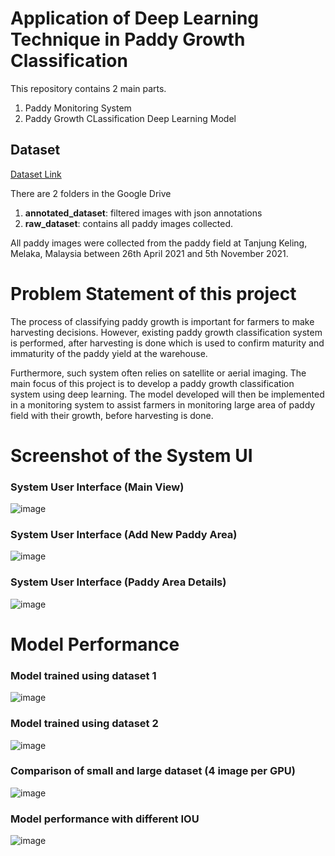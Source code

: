 # Application of Deep Learning Technique in Paddy Growth Classification
This repository contains 2 main parts.
1. Paddy Monitoring System
2. Paddy Growth CLassification Deep Learning Model

## Dataset
[Dataset Link](https://drive.google.com/drive/folders/1Mk0O_kgzL1QlAk2nty_WTcavFRc8JUwk?usp=sharing)

There are 2 folders in the Google Drive 

1. **annotated_dataset**: filtered images with json annotations 
2. **raw_dataset**: contains all paddy images collected.

All paddy images were collected from the paddy field at Tanjung Keling, Melaka, Malaysia between 26th April 2021 and 5th November 2021.

# Problem Statement of this project
The process of classifying paddy growth is important for farmers to make harvesting decisions. However, existing paddy growth classification system is performed, after harvesting is done which is used to confirm maturity and immaturity of the paddy yield at the warehouse.  

Furthermore, such system often relies on satellite or aerial imaging. 
The main focus of this project is to develop a paddy growth classification system using deep learning. The model developed will then be implemented in a monitoring system to assist farmers in monitoring large area of paddy field with their growth, before harvesting is done.

# Screenshot of the System UI
### System User Interface (Main View)
![image](https://user-images.githubusercontent.com/83216707/159158252-fb6d3ec3-f2e4-4264-a298-c2f6ab30dbff.png)

### System User Interface (Add New Paddy Area)
![image](https://user-images.githubusercontent.com/83216707/159158303-93b8d341-cfe5-41af-b185-56cecf22003f.png)

### System User Interface (Paddy Area Details)
![image](https://user-images.githubusercontent.com/83216707/159158346-021b3991-40bd-49c2-94ac-d62eff44d6ca.png)

# Model Performance
### Model trained using dataset 1
![image](https://user-images.githubusercontent.com/83216707/159159198-74655759-97ff-4ae9-a187-8d726e303dfd.png)

### Model trained using dataset 2
![image](https://user-images.githubusercontent.com/83216707/159159228-b057dff0-b5b8-4d4e-b8d3-57a39684764d.png)

### Comparison of small and large dataset (4 image per GPU)
![image](https://user-images.githubusercontent.com/83216707/159159250-d6d26dbe-f87e-4402-9352-44b5e76165f8.png)

### Model performance with different IOU
![image](https://user-images.githubusercontent.com/83216707/159159285-b259545d-515e-4ce4-a409-a36f74f0fae6.png)

